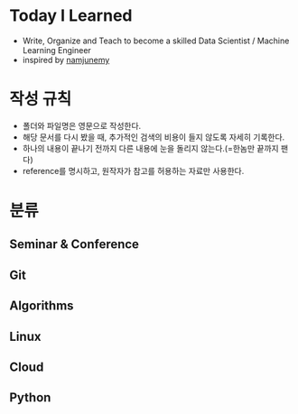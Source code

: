 # Today I Learned
- Write, Organize and Teach to become a skilled Data Scientist / Machine Learning Engineer
- inspired by [namjunemy](https://github.com/namjunemy/TIL)

# 작성 규칙
- 폴더와 파일명은 영문으로 작성한다.
- 해당 문서를 다시 봤을 때, 추가적인 검색의 비용이 들지 않도록 자세히 기록한다.
- 하나의 내용이 끝나기 전까지 다른 내용에 눈을 돌리지 않는다.(=한놈만 끝까지 팬다)
- reference를 명시하고, 원작자가 참고를 허용하는 자료만 사용한다.

# 분류
## Seminar & Conference

## Git

## Algorithms

## Linux 

## Cloud

## Python
